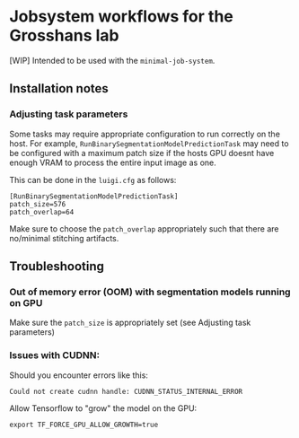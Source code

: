 # Jobsystem workflows for the Grosshans lab

[WIP] Intended to be used with the ```minimal-job-system```.

## Installation notes


### Adjusting task parameters

Some tasks may require appropriate configuration to run correctly on
the host. For example, ```RunBinarySegmentationModelPredictionTask```
may need to be configured with a maximum patch size if the hosts GPU
doesnt have enough VRAM to process the entire input image as one.

This can be done in the ```luigi.cfg``` as follows:

```
[RunBinarySegmentationModelPredictionTask]
patch_size=576
patch_overlap=64

```

Make sure to choose the ```patch_overlap``` appropriately such that
there are no/minimal stitching artifacts.


## Troubleshooting

### Out of memory error (OOM) with segmentation models running on GPU

Make sure the ```patch_size``` is appropriately set (see Adjusting task parameters)

### Issues with CUDNN:

Should you encounter errors like this:

```
Could not create cudnn handle: CUDNN_STATUS_INTERNAL_ERROR
```

Allow Tensorflow to "grow" the model on the GPU:

```
export TF_FORCE_GPU_ALLOW_GROWTH=true
```





